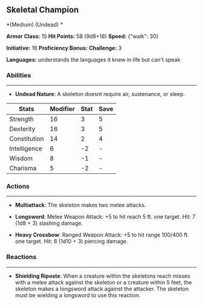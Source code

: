 ## Skeletal Champion
*(Medium) (Undead) *

**Armor Class:** 15
**Hit Points:** 58 (9d8+18)
**Speed:** {"walk": 30}

**Initiative:** 16
**Proficiency Bonus:**
**Challenge:** 3

**Languages:** understands the languages it knew in life but can't speak

### Abilities
 --- 
- **Undead Nature**: A skeleton doesnt require air, sustenance, or sleep.



| Stats | Modifier | Stat | Save
| ---- | ---- | ---- | ---- |
| Strength | 16 | 3 | 5 |
| Dexterity | 16 | 3 | 5 |
| Constitution | 14 | 2 | 4 |
| Intelligence | 6 | -2 | - |
| Wisdom | 8 | -1 | - |
| Charisma | 5 | -2 | - |

### Actions
 --- 
- **Multiattack**: The skeleton makes two melee attacks.

- **Longsword**: Melee Weapon Attack: +5 to hit  reach 5 ft.  one target. Hit: 7 (1d8 + 3) slashing damage.

- **Heavy Crossbow**: Ranged Weapon Attack: +5 to hit  range 100/400 ft.  one target. Hit: 8 (1d10 + 3) piercing damage.

### Reactions
 --- 
- **Shielding Riposte**: When a creature within the skeletons reach misses with a melee attack against the skeleton or a creature within 5 feet, the skeleton makes a longsword attack against the attacker. The skeleton must be wielding a longsword to use this reaction.

